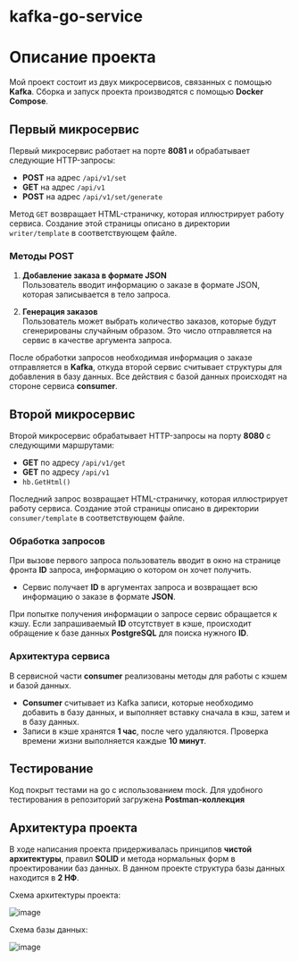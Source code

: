 # kafka-go-service
# Описание проекта

Мой проект состоит из двух микросервисов, связанных с помощью **Kafka**. Сборка и запуск проекта производятся с помощью **Docker Compose**.

## Первый микросервис

Первый микросервис работает на портe **8081** и обрабатывает следующие HTTP-запросы:

- **POST** на адрес `/api/v1/set`
- **GET** на адрес `/api/v1`
- **POST** на адрес `/api/v1/set/generate`

Метод `GET` возвращает HTML-страничку, которая иллюстрирует работу сервиса. Создание этой страницы описано в директории `writer/template` в соответствующем файле. 

### Методы POST

1. **Добавление заказа в формате JSON**  
   Пользователь вводит информацию о заказе в формате JSON, которая записывается в тело запроса.

2. **Генерация заказов**  
   Пользователь может выбрать количество заказов, которые будут сгенерированы случайным образом. Это число отправляется на сервис в качестве аргумента запроса.

После обработки запросов необходимая информация о заказе отправляется в **Kafka**, откуда второй сервис считывает структуры для добавления в базу данных. Все действия с базой данных происходят на стороне сервиса **consumer**.

## Второй микросервис

Второй микросервис обрабатывает HTTP-запросы на порту **8080** с следующими маршрутами:

- **GET** по адресу `/api/v1/get`
- **GET** по адресу `/api/v1`
- `hb.GetHtml()`

Последний запрос возвращает HTML-страничку, которая иллюстрирует работу сервиса. Создание этой страницы описано в директории `consumer/template` в соответствующем файле.

### Обработка запросов

При вызове первого запроса пользователь вводит в окно на странице фронта **ID** запроса, информацию о котором он хочет получить. 

- Сервис получает **ID** в аргументах запроса и возвращает всю информацию о заказе в формате **JSON**.

При попытке получения информации о запросе сервис обращается к кэшу. Если запрашиваемый **ID** отсутствует в кэше, происходит обращение к базе данных **PostgreSQL** для поиска нужного **ID**. 

### Архитектура сервиса

В сервисной части **consumer** реализованы методы для работы с кэшем и базой данных. 

- **Consumer** считывает из Kafka записи, которые необходимо добавить в базу данных, и выполняет вставку сначала в кэш, затем и в базу данных. 
- Записи в кэше хранятся **1 час**, после чего удаляются. Проверка времени жизни выполняется каждые **10 минут**.

## Тестирование

Код покрыт тестами на go с использованием mock. Для удобного тестирования в репозиторий загружена **Postman-коллекция**

## Архитектура проекта

В ходе написания проекта придерживалась принципов **чистой архитектуры**, правил **SOLID** и метода нормальных форм в проектировании баз данных. В данном проекте структура базы данных находится в **2 НФ**.

Схема архитектуры проекта:


![image](https://github.com/user-attachments/assets/28d2f410-5fe2-4bce-8e35-a983b1c362c5)




Схема базы данных:


![image](https://github.com/user-attachments/assets/768088b6-c2f6-40a9-8087-d396c561d048)


